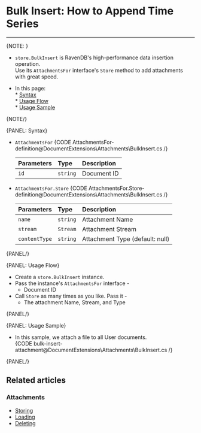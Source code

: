 ﻿# Bulk Insert: How to Append Time Series

---

{NOTE: }

* `store.BulkInsert` is RavenDB's high-performance data insertion operation.  
  Use its `AttachmentsFor` interface's `Store` method to add attachments with great speed.  

* In this page:  
      * [Syntax](../../document-extensions/attachments/bulk-insert#syntax)  
      * [Usage Flow](../../document-extensions/attachments/bulk-insert#usage-flow)  
      * [Usage Sample](../../document-extensions/attachments/bulk-insert#usage-sample)  

{NOTE/}

{PANEL: Syntax}

*   `AttachmentsFor`
    {CODE AttachmentsFor-definition@DocumentExtensions\Attachments\BulkInsert.cs /}  

     | Parameters | Type | Description |
     |:-------------|:-------------|:-------------|
     | `id` | `string` | Document ID |

*   `AttachmentsFor.Store`
    {CODE AttachmentsFor.Store-definition@DocumentExtensions\Attachments\BulkInsert.cs /}  

     | Parameters | Type | Description |
     |:-------------|:-------------|:-------------|
     | `name` | `string` | Attachment Name |
     | `stream` | `Stream` | Attachment Stream |
     | `contentType` | `string` | Attachment Type (default: null)|

{PANEL/}

{PANEL: Usage Flow}

* Create a `store.BulkInsert` instance.  
* Pass the instance's `AttachmentsFor` interface -  
   * Document ID  
* Call `Store` as many times as you like. Pass it -  
   * The attachment Name, Stream, and Type  

{PANEL/}

{PANEL: Usage Sample}

* In this sample, we attach a file to all User documents.  
   {CODE bulk-insert-attachment@DocumentExtensions\Attachments\BulkInsert.cs /}  

{PANEL/}

## Related articles

### Attachments

- [Storing](../../document-extensions/attachments/storing)
- [Loading](../../document-extensions/attachments/loading)
- [Deleting](../../document-extensions/attachments/deleting)
